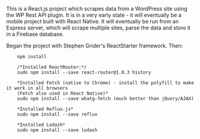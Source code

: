 This is a React.js project which scrapes data from a WordPress site using the WP Rest API plugin. It is in a very early state - it will eventually be a mobile project built with React Native. It will eventually be run from an Express server, which will scrape multiple sites, parse the data and store it in a Firebase database. 


Began the project with Stephen Grider's ReactStarter framework. Then:

```
	npm install

	/*Installed ReactRouter:*/
	sudo npm install --save react-router@1.0.3 history

	*Installed Fetch (native to Chrome) - install the polyfill to make it work in all browsers
	(Fetch also used in React Native)*
	sudo npm install --save whatg-fetch (much better than jQuery/AJAX)

	*Installed Reflux.js*
	sudo npm install --save reflux

	*Installed Lodash*
	sudo npm install --save lodash
```


